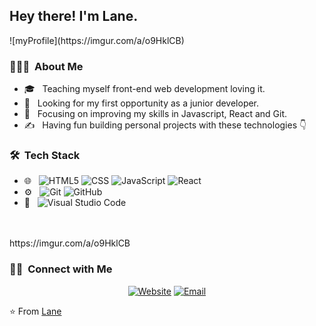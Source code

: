 <h2> Hey there! I'm Lane.</h2>
![myProfile](https://imgur.com/a/o9HklCB)
<h3> 👨🏻‍💻 &nbsp;About Me </h3>

- 🎓 &nbsp; Teaching myself front-end web development loving it.
- 💼 &nbsp; Looking for my first opportunity as a junior developer.
- 🌱 &nbsp; Focusing on improving my skills in Javascript, React and Git.
- ✍️ &nbsp; Having fun building personal projects with these technologies 👇

<h3> 🛠 &nbsp;Tech Stack</h3>

- 🌐 &nbsp;
  ![HTML5](https://img.shields.io/badge/-HTML5-333333?style=flat&logo=HTML5)
  ![CSS](https://img.shields.io/badge/-CSS-333333?style=flat&logo=CSS3&logoColor=1572B6)
  ![JavaScript](https://img.shields.io/badge/-JavaScript-333333?style=flat&logo=javascript)
  ![React](https://img.shields.io/badge/-React-333333?style=flat&logo=react)
- ⚙️ &nbsp;
  ![Git](https://img.shields.io/badge/-Git-333333?style=flat&logo=git)
  ![GitHub](https://img.shields.io/badge/-GitHub-333333?style=flat&logo=github)
- 🔧 &nbsp;
  ![Visual Studio Code](https://img.shields.io/badge/-Visual%20Studio%20Code-333333?style=flat&logo=visual-studio-code&logoColor=007ACC)
<br/>

<br/>
https://imgur.com/a/o9HklCB

<h3> 🤝🏻 &nbsp;Connect with Me </h3>

<p align="center">
<a href="https://laneantunes.github.io/myportfoliowebsite/#/"><img alt="Website" src="https://img.shields.io/badge/Website-www.laneantunes.com-blue?style=flat-square&logo=google-chrome"></a>
<a href="mailto:laneantunes51@gmail.com"><img alt="Email" src="https://img.shields.io/badge/Email-laneantunes51@gmail.com-blue?style=flat-square&logo=gmail"></a>
</p>

⭐️ From [Lane](https://github.com/LaneAntunes)
